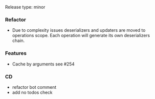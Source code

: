 Release type: minor

### Refactor
- Due to complexity issues deserializers and updaters are moved to operations scope.
Each operation will generate its own deserializers chain.

### Features
- Cache by arguments see #254

### CD
- refactor bot comment
- add no todos check
